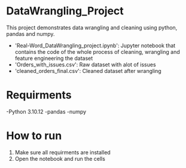 # DataWrangling_Project
This project demonstrates data wrangling and cleaning using python, pandas and numpy.
- 'Real-Word_DataWrangling_project.ipynb': Jupyter notebook that contains the code of the whole process of cleaning, wrangling and feature engineering the dataset
- 'Orders_with_issues.csv': Raw dataset with alot of issues
- 'cleaned_orders_final.csv': Cleaned dataset after wrangling
# Requirments
-Python 3.10.12
-pandas
-numpy
# How to run
1. Make sure all requirments are installed
2. Open the notebook and run the cells
